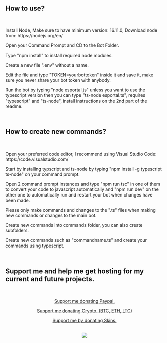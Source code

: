 <h2>How to use?</h2>
<br>

<p>Install Node, Make sure to have minimum version: 16.11.0, Download node from: https://nodejs.org/en/</p>
<p>Open your Command Prompt and CD to the Bot Folder.</p>
<p>Type "npm install" to install required node modules.</p>
<p>Create a new file ".env" without a name.</p>
<p>Edit the file and type "TOKEN=yourbottoken" inside it and save it, make sure you never share your bot token with anybody.</p>
<p>Run the bot by typing "node esportal.js" unless you want to use the typescript version then you can type "ts-node esportal.ts", requires "typescript" and "ts-node", install instructions on the 2nd part of the readme.</p>

<br>

<h2>How to create new commands?</h2>
<br>

<p>Open your preferred code editor, I recommend using Visual Studio Code: https://code.visualstudio.com/</p>
<p>Start by installing typscript and ts-node by typing "npm install -g typescript ts-node" on your command prompt.</p>
<p>Open 2 command prompt instances and type "npm run tsc" in one of them to convert your code to javascript automatically and "npm run dev" on the other one to automatically run and restart your bot when changes have been made.</p>
<p>Please only make commands and changes to the ".ts" files when making new commands or changes to the main bot.</p>
<p>Create new commands into commands folder, you can also create subfolders.</p>
<p>Create new commands such as "commandname.ts" and create your commands using typescript.</p>

<br>

<h2>Support me and help me get hosting for my current and future projects.</h2>
<br>

<p align="center" >
  <a href="https://streamelements.com/maybejari/tip">
  Support me donating Paypal.
  </a>
<p align="center" >
  <a href="https://1upcoin.com/donate/maybejari">
  Support me donating Crypto. (BTC, ETH, LTC)
    </a>
<p align="center" >
  <a href="https://steamcommunity.com/tradeoffer/new/?partner=115322418&token=Zz70W4F-">
  Support me by donating Skins.
  </a>
<br>
<br>

<p align="center" >
  <a href="https://discord.gg/ZNyTnGMy9E">
  <img src="https://i.imgur.com/t7HgDIj.png" />
  </a>
</p>

